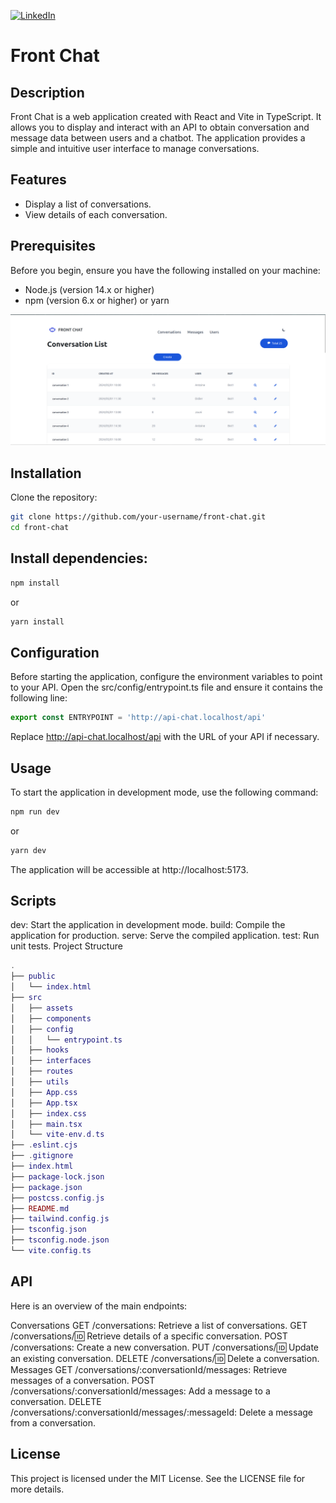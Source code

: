 [![LinkedIn](https://img.shields.io/badge/LinkedIn-0077B5?style=for-the-badge&logo=linkedin&logoColor=white)](https://www.linkedin.com/in/antoinequendez/)

# Front Chat

## Description

Front Chat is a web application created with React and Vite in TypeScript. It allows you to display and interact with an API to obtain conversation and message data between users and a chatbot. The application provides a simple and intuitive user interface to manage conversations.

## Features

- Display a list of conversations.
- View details of each conversation.

## Prerequisites

Before you begin, ensure you have the following installed on your machine:

- Node.js (version 14.x or higher)
- npm (version 6.x or higher) or yarn

![Front chat](public/front-chat-screenshot.png)

## Installation

Clone the repository:

```bash
git clone https://github.com/your-username/front-chat.git
cd front-chat
```

## Install dependencies:

```bash
npm install
```

or

```bash
yarn install
```

## Configuration

Before starting the application, configure the environment variables to point to your API. Open the src/config/entrypoint.ts file and ensure it contains the following line:

```typescript
export const ENTRYPOINT = 'http://api-chat.localhost/api'
```

Replace http://api-chat.localhost/api with the URL of your API if necessary.

## Usage

To start the application in development mode, use the following command:

```bash
npm run dev
```

or

```bash
yarn dev
```

The application will be accessible at http://localhost:5173.

## Scripts

dev: Start the application in development mode.
build: Compile the application for production.
serve: Serve the compiled application.
test: Run unit tests.
Project Structure

```lua
.
├── public
│   └── index.html
├── src
│   ├── assets
│   ├── components
│   ├── config
│   │   └── entrypoint.ts
│   ├── hooks
│   ├── interfaces
│   ├── routes
│   ├── utils
│   ├── App.css
│   ├── App.tsx
│   ├── index.css
│   ├── main.tsx
│   └── vite-env.d.ts
├── .eslint.cjs
├── .gitignore
├── index.html
├── package-lock.json
├── package.json
├── postcss.config.js
├── README.md
├── tailwind.config.js
├── tsconfig.json
├── tsconfig.node.json
└── vite.config.ts
```

## API

Here is an overview of the main endpoints:

Conversations
GET /conversations: Retrieve a list of conversations.
GET /conversations/:id: Retrieve details of a specific conversation.
POST /conversations: Create a new conversation.
PUT /conversations/:id: Update an existing conversation.
DELETE /conversations/:id: Delete a conversation.
Messages
GET /conversations/:conversationId/messages: Retrieve messages of a conversation.
POST /conversations/:conversationId/messages: Add a message to a conversation.
DELETE /conversations/:conversationId/messages/:messageId: Delete a message from a conversation.

## License

This project is licensed under the MIT License. See the LICENSE file for more details.
